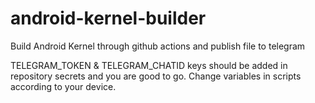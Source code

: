 # android-kernel-builder

Build Android Kernel through github actions and  publish file to telegram

TELEGRAM_TOKEN & TELEGRAM_CHATID keys should be added in repository secrets and you are good to go. Change variables in scripts according  to your device.
